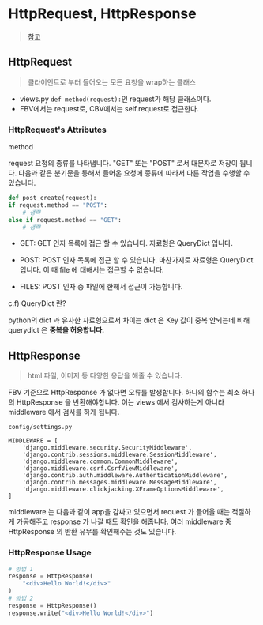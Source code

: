 # HttpRequest, HttpResponse
> [참고](https://ssungkang.tistory.com/entry/Django-HttpRequest-HttpResponse)

## HttpRequest
> 클라이언트로 부터 들어오는 모든 요청을 wrap하는 클래스

- views.py `def method(request):`인 request가 해당 클래스이다.
- FBV에서는 request로, CBV에서는 self.request로 접근한다.

### HttpRequest's Attributes

method

request 요청의 종류를 나타냅니다. "GET" 또는 "POST" 로서 대문자로 저장이 됩니다. 다음과 같은 분기문을 통해서 들어온 요청에 종류에 따라서 다른 작업을 수행할 수 있습니다.

```python
def post_create(request):
if request.method == "POST":
    # 생략
else if request.method == "GET":
    # 생략
```

- GET: GET 인자 목록에 접근 할 수 있습니다. 자료형은 QueryDict 입니다.

- POST: POST 인자 목록에 접근 할 수 있습니다. 마찬가지로 자료형은 QueryDict 입니다. 이 때 file 에 대해서는 접근할 수 없습니다.

- FILES: POST 인자 중 파일에 한해서 접근이 가능합니다.

c.f) QueryDict 란?

python의 dict 과 유사한 자료형으로서 차이는 dict 은 Key 값이 중복 안되는데 비해 querydict 은 **중복을 허용합니다.**

## HttpResponse
> html 파일, 이미지 등 다양한 응답을 해줄 수 있습니다. 

FBV 기준으로 HttpResponse 가 없다면 오류를 발생합니다. 하나의 함수는 최소 하나의 HttpResponse 을 반환해야합니다. 이는 views 에서 검사하는게 아니라 middleware 에서 검사를 하게 됩니다.

`config/settings.py`

    MIDDLEWARE = [
        'django.middleware.security.SecurityMiddleware',
        'django.contrib.sessions.middleware.SessionMiddleware',
        'django.middleware.common.CommonMiddleware',
        'django.middleware.csrf.CsrfViewMiddleware',
        'django.contrib.auth.middleware.AuthenticationMiddleware',
        'django.contrib.messages.middleware.MessageMiddleware',
        'django.middleware.clickjacking.XFrameOptionsMiddleware',
    ]

middleware 는 다음과 같이 app을 감싸고 있으면서 request 가 들어올 때는 적절하게 가공해주고 response 가 나갈 때도 확인을 해줍니다. 여러 middleware 중 HttpResponse 의 반환 유무를 확인해주는 것도 있습니다.

### HttpResponse Usage

```python
# 방법 1
response = HttpResponse(
	"<div>Hello World!</div>"
)
# 방법 2
response = HttpResponse()
response.write("<div>Hello World!</div>")
```